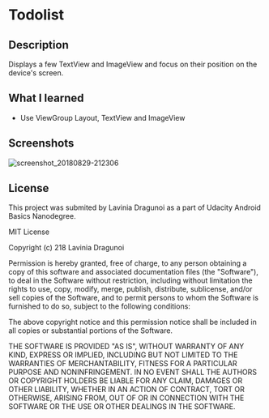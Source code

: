 # Todolist

## Description
Displays a few TextView and ImageView and focus on their position on the device's screen.

## What I learned
* Use ViewGroup Layout, TextView and ImageView

## Screenshots

![screenshot_20180829-212306](https://user-images.githubusercontent.com/36914492/44829968-0f4a5880-ac28-11e8-851c-619ea4baa5d6.jpg)

## License
This project was submited by Lavinia Dragunoi as a part of Udacity Android Basics Nanodegree.

MIT License

Copyright (c) 218 Lavinia Dragunoi

Permission is hereby granted, free of charge, to any person obtaining a copy
of this software and associated documentation files (the "Software"), to deal
in the Software without restriction, including without limitation the rights
to use, copy, modify, merge, publish, distribute, sublicense, and/or sell
copies of the Software, and to permit persons to whom the Software is
furnished to do so, subject to the following conditions:

The above copyright notice and this permission notice shall be included in all
copies or substantial portions of the Software.

THE SOFTWARE IS PROVIDED "AS IS", WITHOUT WARRANTY OF ANY KIND, EXPRESS OR
IMPLIED, INCLUDING BUT NOT LIMITED TO THE WARRANTIES OF MERCHANTABILITY,
FITNESS FOR A PARTICULAR PURPOSE AND NONINFRINGEMENT. IN NO EVENT SHALL THE
AUTHORS OR COPYRIGHT HOLDERS BE LIABLE FOR ANY CLAIM, DAMAGES OR OTHER
LIABILITY, WHETHER IN AN ACTION OF CONTRACT, TORT OR OTHERWISE, ARISING FROM,
OUT OF OR IN CONNECTION WITH THE SOFTWARE OR THE USE OR OTHER DEALINGS IN THE
SOFTWARE.
